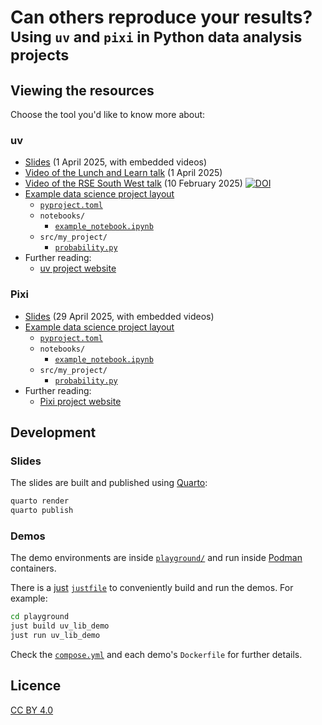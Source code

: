 # Can others reproduce your results?<br><small>Using `uv` and `pixi` in Python data analysis projects</small>

## Viewing the resources

Choose the tool you'd like to know more about:

### uv

- [Slides](./slides/uv/) (<time datetime="2025-04-01">1 April 2025</time>, with embedded videos)
- [Video of the Lunch and Learn talk](https://youtu.be/OJ_-rkoeol8) (<time datetime="2025-04-01">1 April 2025</time>)
- [Video of the RSE South West talk](https://zenodo.org/records/14837979) (<time datetime="2025-02-10">10 February 2025</time>) [![DOI](https://zenodo.org/badge/DOI/10.5281/zenodo.14837979.svg)](https://doi.org/10.5281/zenodo.14837979)
- [Example data science project layout](./playground/uv_lib_demo/files/uv_lib_demo/)
    - [`pyproject.toml`](./playground/uv_lib_demo/files/uv_lib_demo/pyproject.toml)
    - `notebooks/`
        - [`example_notebook.ipynb`](./playground/uv_lib_demo/files/uv_lib_demo/notebooks/example_notebook.ipynb)
    - `src/my_project/`
        - [`probability.py`](./playground/uv_lib_demo/files/uv_lib_demo/src/my_project/probability.py)
- Further reading:
    - [uv project website](https://docs.astral.sh/uv/)

### Pixi

- [Slides](./slides/pixi/) (<time datetime="2025-04-29">29 April 2025</time>, with embedded videos)
- [Example data science project layout](./playground/pixi_lib_demo/files/pixi_lib_demo/)
    - [`pyproject.toml`](./playground/pixi_lib_demo/files/pixi_lib_demo/pyproject.toml)
    - `notebooks/`
        - [`example_notebook.ipynb`](./playground/pixi_lib_demo/files/pixi_lib_demo/notebooks/example_notebook.ipynb)
    - `src/my_project/`
        - [`probability.py`](./playground/pixi_lib_demo/files/pixi_lib_demo/src/my_project/probability.py)
- Further reading:
    - [Pixi project website](https://pixi.sh)

## Development

### Slides

The slides are built and published using [Quarto](https://quarto.org/):

```bash
quarto render
quarto publish
```

### Demos

The demo environments are inside [`playground/`](./playground/) and run inside [Podman](https://podman.io/) containers.

There is a [just](https://just.systems/) [`justfile`](./playground/justfile) to conveniently build and run the demos. For example:

```bash
cd playground
just build uv_lib_demo
just run uv_lib_demo
```

Check the [`compose.yml`](./playground/compose.yml) and each demo's `Dockerfile` for further details.

## Licence

[CC BY 4.0](https://creativecommons.org/licenses/by/4.0/deed.en)
